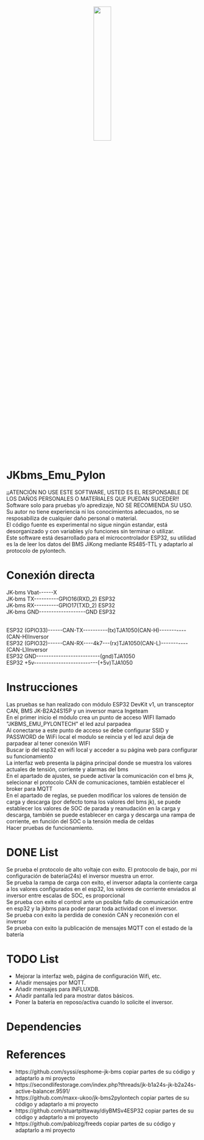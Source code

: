 <h1 align="center">
    <a href="#">
        <img src="https://github.com/botaneta/JKbms_Emu_Pylon/data/logoBlack68.png" width="30%">
    </a>
</h1>


# JKbms_Emu_Pylon
¡¡ATENCIÓN NO USE ESTE SOFTWARE, USTED ES EL RESPONSABLE DE LOS DAÑOS PERSONALES O MATERIALES QUE PUEDAN SUCEDER!!<br>
Software solo para pruebas y/o apredizaje, NO SE RECOMIENDA SU USO.<br> 
Su autor no tiene experiencia ni los conocimientos adecuados, no se resposabiliza de cualquier daño personal o material.<br>
El código fuente es experimental no sigue ningún estandar, está desorganizado y con variables y/o funciones sin terminar o utilizar.<br>
Este software está desarrollado para el microcontrolador ESP32, su utilidad es la de leer los datos del BMS JiKong mediante RS485-TTL y adaptarlo al protocolo de pylontech.<br>




# Conexión directa
JK-bms Vbat------X<br>
JK-bms TX----------GPIO16(RXD_2) ESP32 <br>
JK-bms RX----------GPIO17(TXD_2) ESP32 <br>
JK-bms GND-------------------GND ESP32 <br>

<br>
ESP32 (GPIO33)------CAN-TX----------(tx)TJA1050(CAN-H)-----------(CAN-H)Inversor<br>
ESP32 (GPIO32)------CAN-RX----4k7---(rx)TJA1050(CAN-L)-----------(CAN-L)Inversor<br>
ESP32 GND--------------------------(gnd)TJA1050<br>
ESP32 +5v--------------------------(+5v)TJA1050<br>

# Instrucciones

Las pruebas se han realizado con módulo ESP32 DevKit v1, un transceptor CAN, BMS  JK-B2A24S15P y un inversor marca Ingeteam<br>
En el primer inicio el módulo crea un punto de acceso WIFI llamado "JKBMS_EMU_PYLONTECH" el led azul parpadea<br>
Al conectarse a este punto de acceso se debe configurar SSID y PASSWORD de WiFi local el modulo se reincia y el led azul deja de parpadear al tener conexión WIFI<br>
Buscar ip del esp32 en wifi local y acceder a su página web para configurar su funcionamiento<br>
La interfaz web presenta la página principal donde se muestra los valores actuales de tensión, corriente y alarmas del bms<br>
En el apartado de ajustes, se puede activar la comunicación con el bms jk, selecionar el protocolo CAN de comunicaciones, también establecer el broker para MQTT<br>
En el apartado de reglas, se pueden modificar los valores de tensión de carga y descarga (por defecto toma los valores del bms jk), se puede establecer los valores de SOC de  parada y reanudación en la carga y descarga, también se puede establecer en carga y descarga una rampa de corriente, en función del SOC o la tensión media de celdas<br>
Hacer pruebas de funcionamiento.<br>



# DONE List 
Se prueba el protocolo de alto voltaje con exito. El protocolo de bajo, por mi configuración de batería(24s) el inversor muestra un error.<br>
Se prueba la rampa de carga con exito, el inversor adapta la corriente carga a los valores configurados en el esp32, los valores de corriente enviados al inversor entre escalas de SOC, es proporcional<br>
Se prueba con exito el control ante un posible fallo de comunicación entre en esp32 y la jkbms para poder parar toda actividad con el inversor.<br>
Se prueba con exito la perdida de conexión CAN y reconexión con el inversor<br>
Se prueba con exito la publicación de mensajes MQTT con el estado de la batería<br>


# TODO List
<ul>
<li>Mejorar la interfaz web, página de configuración Wifi, etc.</li>
<li>Añadir mensajes por MQTT.</li>
<li>Añadir mensajes para INFLUXDB.</li>
<li>Añadir pantalla led para mostrar datos básicos.</li>
<li>Poner la batería en reposo/activa cuando lo solicite el inversor.</li>
</ul>

# Dependencies
# References
<ul>
<li>https://github.com/syssi/esphome-jk-bms copiar partes de su código y adaptarlo a mi proyecto</i>
<li>https://secondlifestorage.com/index.php?threads/jk-b1a24s-jk-b2a24s-active-balancer.9591/</i>
<li>https://github.com/maxx-ukoo/jk-bms2pylontech copiar partes de su código y adaptarlo a mi proyecto</li>
<li>https://github.com/stuartpittaway/diyBMSv4ESP32 copiar partes de su código y adaptarlo a mi proyecto</li>
<li>https://github.com/pablozg/freeds copiar partes de su código y adaptarlo a mi proyecto</li>
<ul>
  

